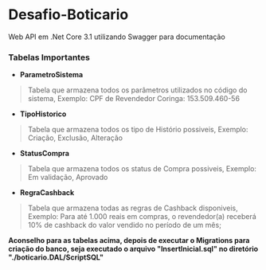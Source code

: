 # Desafio-Boticario
Web API em .Net Core 3.1 utilizando Swagger para documentação

### Tabelas Importantes
* __ParametroSistema__ 
> Tabela que armazena todos os parâmetros utilizados no código do sistema, Exemplo: CPF de Revendedor Coringa: 153.509.460-56

* __TipoHistorico__
> Tabela que armazena todos os tipo de Histório possiveis, Exemplo: Criação, Exclusão, Alteração

* __StatusCompra__
> Tabela que armazena todos os status de Compra possiveis, Exemplo: Em validação, Aprovado

* __RegraCashback__
> Tabela que armazena todas as regras de Cashback disponiveis, Exemplo: Para até 1.000 reais em compras, o revendedor(a) receberá 10% de cashback do valor vendido no período de um mês;

__Aconselho para as tabelas acima, depois de executar o Migrations para criação do banco, seja executado o arquivo "InsertInicial.sql" no diretório "./boticario.DAL/ScriptSQL"__

